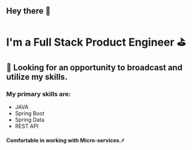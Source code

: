 ## Hey there 👋

# I'm a Full Stack Product Engineer :golf:

## :satellite: Looking for an opportunity to broadcast and utilize my skills.

### My primary skills are:
  - JAVA
  - Spring Boot
  - Spring Data
  - REST API

#### Comfortable in working with Micro-services.⚡


